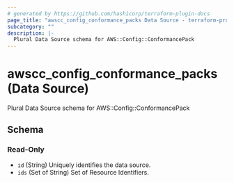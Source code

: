 ```yaml
---
# generated by https://github.com/hashicorp/terraform-plugin-docs
page_title: "awscc_config_conformance_packs Data Source - terraform-provider-awscc"
subcategory: ""
description: |-
  Plural Data Source schema for AWS::Config::ConformancePack
---
```


# awscc_config_conformance_packs (Data Source)

Plural Data Source schema for AWS::Config::ConformancePack



<!-- schema generated by tfplugindocs -->
## Schema

### Read-Only

- `id` (String) Uniquely identifies the data source.
- `ids` (Set of String) Set of Resource Identifiers.


